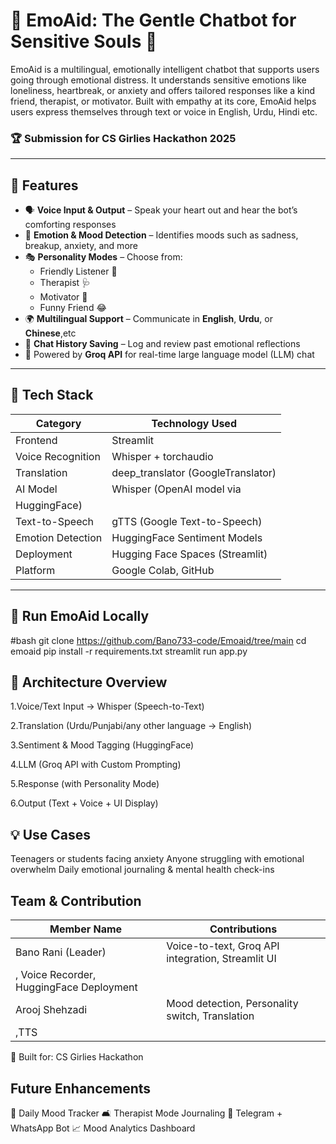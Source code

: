 # 🧠 EmoAid: The Gentle Chatbot for Sensitive Souls 💬

EmoAid is a multilingual, emotionally intelligent chatbot that supports users going through emotional 
distress. It understands sensitive emotions like loneliness, heartbreak, or anxiety and offers tailored responses 
like a kind friend, therapist, or motivator. Built with empathy at its core, EmoAid helps users express themselves 
through text or voice in English, Urdu, Hindi etc.

### 🏆 Submission for CS Girlies Hackathon 2025

---

## 🌟 Features

- 🗣️ **Voice Input & Output** – Speak your heart out and hear the bot’s comforting responses
- 🧠 **Emotion & Mood Detection** – Identifies moods such as sadness, breakup, anxiety, and more
- 🎭 **Personality Modes** – Choose from:  
  - Friendly Listener 🤗  
  - Therapist 🩺  
  - Motivator 💪  
  - Funny Friend 😂  
- 🌍 **Multilingual Support** – Communicate in **English**, **Urdu**, or **Chinese**,etc
- 📝 **Chat History Saving** – Log and review past emotional reflections
- 🤖 Powered by **Groq API** for real-time large language model (LLM) chat

---

## 🧰 Tech Stack

| Category             | Technology Used                    |
|----------------------|------------------------------------|
| Frontend             | Streamlit                          |
| Voice Recognition    | Whisper + torchaudio               |
| Translation          | deep_translator (GoogleTranslator) |
| AI Model             | Whisper (OpenAI model via          | 
                         HuggingFace)                       |
| Text-to-Speech       | gTTS (Google Text-to-Speech)       |
| Emotion Detection    | HuggingFace Sentiment Models       |
| Deployment           | Hugging Face Spaces (Streamlit)    |
| Platform             | Google Colab, GitHub               |

---

## 🚀 Run EmoAid Locally

#bash
git clone https://github.com/Bano733-code/Emoaid/tree/main
cd emoaid
pip install -r requirements.txt
streamlit run app.py

## 📌 Architecture Overview

1.Voice/Text Input → Whisper (Speech-to-Text)

2.Translation (Urdu/Punjabi/any other language → English)

3.Sentiment & Mood Tagging (HuggingFace)

4.LLM (Groq API with Custom Prompting)

5.Response (with Personality Mode)

6.Output (Text + Voice + UI Display)

## 💡 Use Cases

Teenagers or students facing anxiety
Anyone struggling with emotional overwhelm
Daily emotional journaling & mental health check-ins

## Team & Contribution
| Member Name           | Contributions                                     |
| ---------------       | ------------------------------------------------- |
| Bano Rani (Leader)    | Voice-to-text, Groq API integration, Streamlit UI
|                       , Voice Recorder, HuggingFace Deployment 
| Arooj Shehzadi        | Mood detection, Personality switch, Translation 
|                         ,TTS                         
                          
🎯 Built for: CS Girlies Hackathon

## Future Enhancements
🧭 Daily Mood Tracker
🛋️ Therapist Mode Journaling
🤖 Telegram + WhatsApp Bot
📈 Mood Analytics Dashboard
